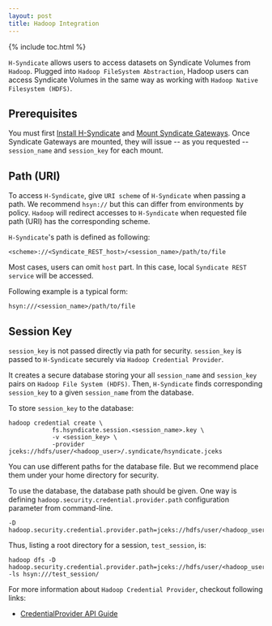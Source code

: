 ```yaml
---
layout: post
title: Hadoop Integration
---
```


{% include toc.html %}

`H-Syndicate` allows users to access datasets on Syndicate Volumes from `Hadoop`. 
Plugged into `Hadoop FileSystem Abstraction`, Hadoop users can access Syndicate 
Volumes in the same way as working with `Hadoop Native Filesystem (HDFS)`.

## Prerequisites

You must first [Install H-Syndicate](#) and [Mount Syndicate Gateways](#).
Once Syndicate Gateways are mounted, they will issue -- as you requested -- `session_name` 
and `session_key` for each mount. 


## Path (URI)

To access `H-Syndicate`, give `URI scheme` of `H-Syndicate` when passing a path. 
We recommend `hsyn://` but this can differ from environments by policy. `Hadoop` 
will redirect accesses to `H-Syndicate` when requested file path (URI) has the 
corresponding scheme.

`H-Syndicate`'s path is defined as following:
```
<scheme>://<Syndicate_REST_host>/<session_name>/path/to/file
```

Most cases, users can omit `host` part. In this case, local `Syndicate REST service` 
will be accessed.

Following example is a typical form:
```
hsyn:///<session_name>/path/to/file
```

## Session Key

`session_key` is not passed directly via path for security. `session_key` is 
passed to `H-Syndicate` securely via `Hadoop Credential Provider`.

It creates a secure database storing your all `session_name` and `session_key` 
pairs on `Hadoop File System (HDFS)`. Then, `H-Syndicate` finds corresponding 
`session_key` to a given `session_name` from the database.

To store `session_key` to the database:
```
hadoop credential create \
            fs.hsyndicate.session.<session_name>.key \
            -v <session_key> \
            -provider jceks://hdfs/user/<hadoop_user>/.syndicate/hsyndicate.jceks
```
You can use different paths for the database file. But we recommend place them 
under your home directory for security.

To use the database, the database path should be given. One way is defining 
`hadoop.security.credential.provider.path` configuration parameter from command-line.
```
-D hadoop.security.credential.provider.path=jceks://hdfs/user/<hadoop_user>/.syndicate/hsyndicate.jceks
```

Thus, listing a root directory for a session, `test_session`, is:
```
hadoop dfs -D hadoop.security.credential.provider.path=jceks://hdfs/user/<hadoop_user>/.syndicate/hsyndicate.jceks -ls hsyn:///test_session/
```

For more information about `Hadoop Credential Provider`, checkout following links:  
* [CredentialProvider API Guide](https://hadoop.apache.org/docs/current/hadoop-project-dist/hadoop-common/CredentialProviderAPI.htmlhttps://hadoop.apache.org/docs/current/hadoop-project-dist/hadoop-common/CredentialProviderAPI.html)
